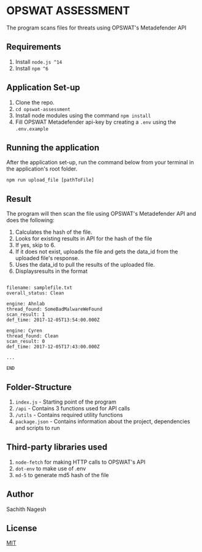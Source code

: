 # OPSWAT ASSESSMENT

The program scans files for threats using OPSWAT's Metadefender API

## Requirements

1. Install `node.js ^14`
2. Install `npm ^6`

## Application Set-up
1. Clone the repo.
2. `cd opswat-assessment`
2. Install node modules using the command `npm install`
3. Fill OPSWAT Metadefender api-key by creating a `.env` using the `.env.example`

## Running the application

After the application set-up, run the command below from your terminal in the application's root folder.

`npm run upload_file [pathToFile]`

## Result

The program will then scan the file using OPSWAT's Metadefender API and does the following:

1. Calculates the hash of the file.
2. Looks for existing results in API for the hash of the file 
3. If yes, skip to 6.
4. If it does not exist, uploads the file and gets the data_id from the uploaded file's response.
5. Uses the data_id to pull the results of the uploaded file.
6. Displaysresults in the format

```

filename: samplefile.txt 
overall_status: Clean

engine: Ahnlab
thread_found: SomeBadMalwareWeFound
scan_result: 1
def_time: 2017-12-05T13:54:00.000Z

engine: Cyren
thread_found: Clean
scan_result: 0
def_time: 2017-12-05T17:43:00.000Z

...

END

```

## Folder-Structure

1. `index.js` - Starting point of the program
2. `/api` - Contains 3 functions used for API calls
3. `/utils` - Contains required utility functions
4. `package.json` - Contains information about the project, dependencies and scripts to run

## Third-party libraries used

1. `node-fetch` for making HTTP calls to OPSWAT's API
2. `dot-env` to make use of .env
3. `md-5` to generate md5 hash of the file

## Author

Sachith Nagesh

## License

[MIT](https://choosealicense.com/licenses/mit/)
